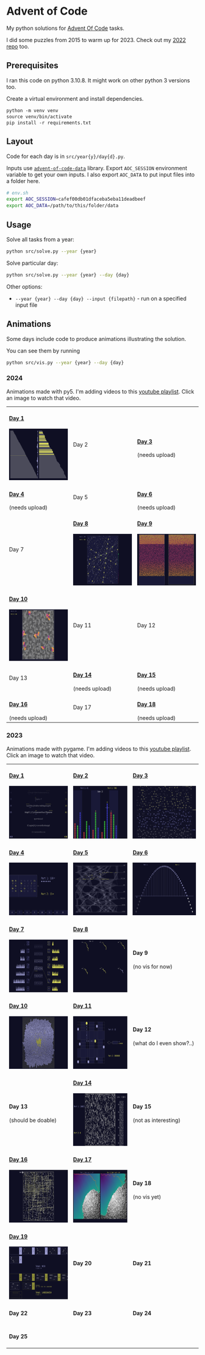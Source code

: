 # Advent of Code 

My python solutions for [Advent Of Code](https://adventofcode.com) tasks. 

I did some puzzles from 2015 to warm up for 2023. Check out my [2022 repo](https://github.com/gereleth/AdventOfCode2022) too. 

## Prerequisites

I ran this code on python 3.10.8. It might work on other python 3 versions too.

Create a virtual environment and install dependencies.

```
python -m venv venv
source venv/bin/activate
pip install -r requirements.txt
```

## Layout

Code for each day is in `src/year{y}/day{d}.py`.

Inputs use [`advent-of-code-data`](https://pypi.org/project/advent-of-code-data/) library.
Export `AOC_SESSION` environment variable to get your own inputs.
I also export `AOC_DATA` to put input files into a folder here.

```bash
# env.sh
export AOC_SESSION=cafef00db01dfaceba5eba11deadbeef
export AOC_DATA=/path/to/this/folder/data
```

## Usage

Solve all tasks from a year:

```bash
python src/solve.py --year {year}
```

Solve particular day:

```bash
python src/solve.py --year {year} --day {day}
```

Other options:

- `--year {year} --day {day} --input {filepath}` - run on a specified input file

## Animations

Some days include code to produce animations illustrating the solution.

You can see them by running

```bash
python src/vis.py --year {year} --day {day}
```

### 2024

Animations made with py5. I'm adding videos to this [youtube playlist](https://www.youtube.com/playlist?list=PLo8XMPR0L8PeHbxb70MJqsCd_hETOFbI9). Click an image to watch that video.

<table>
    <tr>
        <td>
            <h4><a href="src/year2024/day01vis.py">Day 1</a></h4>
            <a href="https://youtu.be/MIOsQXBrSvU" target="_blank" rel="noopener"><img src="outputs/2024-day01-historian-hysteria.png" height="135" width="240"></a>
        </td>
        <td>            
            Day 2
        </td>
        <td>
            <h4><a href="src/year2024/day03vis.py">Day 3</a></h4>
            (needs upload)
        </td>
    </tr>
    <tr>
        <td>
            <h4><a href="src/year2024/day04vis.py">Day 4</a></h4>
            (needs upload)
        </td>
        <td>        
            Day 5
        </td>
        <td>
            <h4><a href="src/year2024/day06vis.py">Day 6</a></h4>
            (needs upload)
        </td>
    </tr>
    <tr>
        <td>
            Day 7
        </td>
        <td>  
            <h4><a href="src/year2024/day08vis.py">Day 8</a></h4>
            <a href="https://youtu.be/OKk7IBs2s_k" target="_blank" rel="noopener"><img src="outputs/2024-day08-resonant-collinearity.png" height="135" width="240"></a>
        </td>
        <td>
        <h4><a href="src/year2024/day09vis.py">Day 9</a></h4>
            <a href="https://youtu.be/ioMh6Ir7ZZs" target="_blank" rel="noopener"><img src="outputs/2024-day09-disk-fragmenter.png" height="135" width="240"></a>
        </td>
    </tr>
    <tr>
        <td>
            <h4><a href="src/year2024/day10vis.py">Day 10</a></h4>
            <a href="https://youtu.be/2kjX5DxUANc" target="_blank" rel="noopener"><img src="outputs/2024-day10-hoof-it.png" height="135" width="240"></a>
        </td>
        <td>
            Day 11
        </td>
        <td>
            Day 12
        </td>
    </tr>
    <tr>
        <td>
            Day 13
        </td>
        </td>
        <td>
            <h4><a href="src/year2024/day14vis.py">Day 14</a></h4>
            (needs upload)
        </td>
        <td>
            <h4><a href="src/year2024/day15vis.py">Day 15</a></h4>
            (needs upload)
        </td>
    </tr>
    <tr>
        <td>
            <h4><a href="src/year2024/day16vis.py">Day 16</a></h4>
            (needs upload)
        </td>
        </td>
        <td>
            Day 17
        </td>
        <td>
            <h4><a href="src/year2024/day18vis.py">Day 18</a></h4>
            (needs upload)
        </td>
    </tr>
</table>

### 2023

Animations made with pygame. I'm adding videos to this [youtube playlist](https://www.youtube.com/playlist?list=PLo8XMPR0L8PcIiGtLllA7r3llWXHP3I_7). Click an image to watch that video.

<table>
    <tr>
        <td>
            <h4><a href="src/year2023/day01vis.py">Day 1</a></h4>
            <a href="https://youtu.be/9hk2N5j0_YE" target="_blank" rel="noopener"><img src="outputs/2023-day01-trebuchet.png" height="138" width="185"></a>
        </td>
        <td>            
            <h4><a href="src/year2023/day02vis.py">Day 2</a></h4>
            <a href="https://youtu.be/kaY-e_vGzg4" target="_blank" rel="noopener"><img src="outputs/2023-day02-cube-conundrum.png" height="138" width="246"></a>
        </td>
        <td>
            <h4><a href="src/year2023/day03vis.py">Day 3</a></h4>
            <a href="https://youtu.be/6he5Wah7WBg" target="_blank" rel="noopener"><img src="outputs/2023-day03-gear-ratios.png" height="138" width="246"></a>
        </td>
    </tr>
    <tr>
        <td>
            <h4><a href="src/year2023/day04vis.py">Day 4</a></h4>
            <a href="https://youtu.be/CzSTY_7OMws" target="_blank" rel="noopener"><img src="outputs/2023-day04-scratchcards.png" height="138" width="246"></a>
        </td>
        <td>        
            <h4><a href="src/year2023/day05vis.py">Day 5</a></h4>
            <a href="https://youtu.be/noSUwk0vDqQ" target="_blank" rel="noopener"><img src="outputs/2023-day05-if-you-give-a-seed-a-fertilizer.png" height="138" width="246"></a>    
        </td>
        <td>
            <h4><a href="src/year2023/day06vis.py">Day 6</a></h4>
            <a href="https://youtu.be/cMvW4DCkeoc" target="_blank" rel="noopener"><img src="outputs/2023-day06-wait-for-it.png" height="138" width="246"></a>  
        </td>
    </tr>
    <tr>
        <td>
            <h4><a href="src/year2023/day07vis.py">Day 7</a></h4>
            <a href="https://youtu.be/I8h9GvjeJ8g" target="_blank" rel="noopener"><img src="outputs/2023-day07-camel-cards.png" height="138" width="246"></a>
        </td>
        <td>  
            <h4><a href="src/year2023/day08vis.py">Day 8</a></h4>
            <a href="https://youtu.be/76pq7DGtRfE" target="_blank" rel="noopener"><img src="outputs/2023-day08-haunted-wasteland.png" height="138" width="246"></a>
        </td>
        <td>
            <h4>Day 9</a></h4>
            (no vis for now)
        </td>
    </tr>
        <tr>
        <td>
            <h4><a href="src/year2023/day10vis.py">Day 10</a></h4>
            <a href="https://youtu.be/bKFK0A10yi4" target="_blank" rel="noopener"><img src="outputs/2023-day10-pipe-maze.png" height="138" width="246"></a>
        </td>
        <td>
            <h4><a href="src/year2023/day11vis.py">Day 11</a></h4>
            <a href="https://youtu.be/zbFeoUQiC9E" target="_blank" rel="noopener"><img src="outputs/2023-day11-cosmic-expansion.png" height="138" width="246"></a>
        </td>
        <td>
            <h4>Day 12</a></h4>
            (what do I even show?..)
        </td>
    </tr>
    <tr>
        <td>
            <h4>Day 13</a></h4>
            (should be doable)
        </td>
        <td>
            <h4><a href="src/year2023/day14vis.py">Day 14</a></h4>
            <a href="https://youtu.be/DY3gP2WB-oo" target="_blank" rel="noopener"><img src="outputs/2023-day14-parabolic-reflector-dish.png" height="138" width="246"></a>
        </td>
        <td>            
        <h4>Day 15</a></h4>
            (not as interesting)
        </td>
    </tr>
    <tr>
        <td>
            <h4><a href="src/year2023/day16vis.py">Day 16</a></h4>
            <a href="https://youtu.be/on7ic1wlp7A" target="_blank" rel="noopener"><img src="outputs/2023-day16-the-floor-will-be-lava.png" height="138" width="246"></a>
        </td>
        <td>
            <h4><a href="src/year2023/day17vis.py">Day 17</a></h4>
            <a href="https://youtu.be/GhkrkVj8ODk" target="_blank" rel="noopener"><img src="outputs/2023-day17-clumsy-crucible.png" height="138" width="246"></a>
        </td>
        <td>
            <h4>Day 18</a></h4>
            (no vis yet)
        </td>
    </tr>
    <tr>
        <td>
            <h4><a href="src/year2023/day19vis.py">Day 19</a></h4>
            <a href="https://youtu.be/WqCZB9lt1vI" target="_blank" rel="noopener"><img src="outputs/2023-day19-aplenty.png" height="138" width="246"></a>
        </td>
        <td>
            <h4>Day 20</a></h4>
        </td>
        <td>
            <h4>Day 21</a></h4>
        </td>
    </tr>
    <tr>
        <td>
            <h4>Day 22</a></h4>
        </td>
        <td>
            <h4>Day 23</a></h4>
        </td>
        <td>
            <h4>Day 24</a></h4>
        </td>
    </tr>
    <tr>
        <td>
            <h4>Day 25</a></h4>
        </td>
        <td>
        </td>
        <td>
        </td>
    </tr>
</table>
